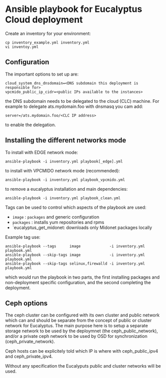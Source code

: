 # Ansible playbook for Eucalyptus Cloud deployment

Create an inventory for your environment:

```
cp inventory_example.yml inventory.yml
vi inventoy.yml
```

## Configuration

The important options to set up are:

```
cloud_system_dns_dnsdomain=<DNS subdomain this deployment is responsible for>
vpcmido_public_ip_cidr=<public IPs available to the instances>
```

the DNS subdomain needs to be delegated to the cloud (CLC) machine. For
example to delegate ats.mydomain.foo with dnsmasq you cam add:

```
server=/ats.mydomain.foo/<CLC IP address>
```

to enable the delegation.



## Installing the different networks mode

To install with EDGE network mode:

```
ansible-playbook -i inventory.yml playbook[_edge].yml
```

to install with VPCMIDO network mode (recommended):

```
ansible-playbook -i inventory.yml playbook_vpcmido.yml
```

to remove a eucalyptus installation and main dependencies:

```
ansible-playbook -i inventory.yml playbook_clean.yml
```

Tags can be used to control which aspects of the playbook are used:

* `image` : `packages` and generic configuration
* `packages` : installs yum repositories and rpms
* `eucalyptus_get_midonet: downloads only Midonet packages locally

Example tag use:

```
ansible-playbook --tags      image             -i inventory.yml playbook.yml
ansible-playbook --skip-tags image             -i inventory.yml playbook.yml
ansible-playbook --skip-tags selinux,firewalld -i inventory.yml playbook.yml
```

which would run the playbook in two parts, the first installing packages
and non-deployment specific configuration, and the second completing the
deployment.

## Ceph options

The ceph cluster can be configured with its own cluster and public network
which can and should be separate from the concept of public or cluster
network for Eucalyptus. The main purpose here is to setup a separate
storage network to be used by the deploymnet (the ceph_public_network),
and/or a private ceph network to be used by OSD for synchronization
(ceph_private_network).

Ceph hosts can be explicitely told which IP is where with ceph_public_ipv4
and ceph_private_ipv4.

Without any specification the Eucalyputs public and cluster networks will be
used.

